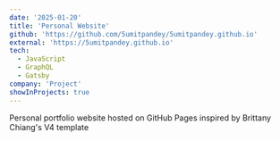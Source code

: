 ```yaml
---
date: '2025-01-20'
title: 'Personal Website'
github: 'https://github.com/5umitpandey/5umitpandey.github.io'
external: 'https://5umitpandey.github.io'
tech:
  - JavaScript
  - GraphQL
  - Gatsby
company: 'Project'
showInProjects: true
---
```


Personal portfolio website hosted on GitHub Pages inspired by Brittany Chiang's V4 template


